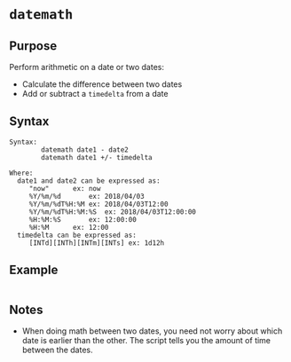 # `datemath`

## Purpose
Perform arithmetic on a date or two dates:

  - Calculate the difference between two dates
  - Add or subtract a `timedelta` from a date

## Syntax
```
Syntax:
        datemath date1 - date2
        datemath date1 +/- timedelta

Where:
  date1 and date2 can be expressed as:
     "now"		ex: now
     %Y/%m/%d		ex: 2018/04/03
     %Y/%m/%dT%H:%M	ex: 2018/04/03T12:00
     %Y/%m/%dT%H:%M:%S	ex: 2018/04/03T12:00:00
     %H:%M:%S		ex: 12:00:00
     %H:%M		ex: 12:00
  timedelta can be expressed as:
     [INTd][INTh][INTm][INTs] ex: 1d12h
```

## Example

```
```

## Notes

  - When doing math between two dates, you need not worry about which date is earlier than the other.  The script tells you the amount of time between the dates.
